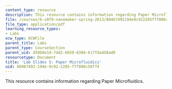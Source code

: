 ```yaml
---
content_type: resource
description: This resource contains information regarding Paper Microfluidics.
file: /courses/6-s079-nanomaker-spring-2013/80467492194e9c922285f7f806c58f74_MIT6_S079S13_lab_slides05.pdf
file_type: application/pdf
learning_resource_types:
- Labs
ocw_type: OCWFile
parent_title: Labs
parent_type: CourseSection
parent_uid: d59b0e1d-7dd2-6659-6386-617fda458ad0
resourcetype: Document
title: 'Lab Slides 5: Paper Microfluidics'
uid: 80467492-194e-9c92-2285-f7f806c58f74
---
```

This resource contains information regarding Paper Microfluidics.

